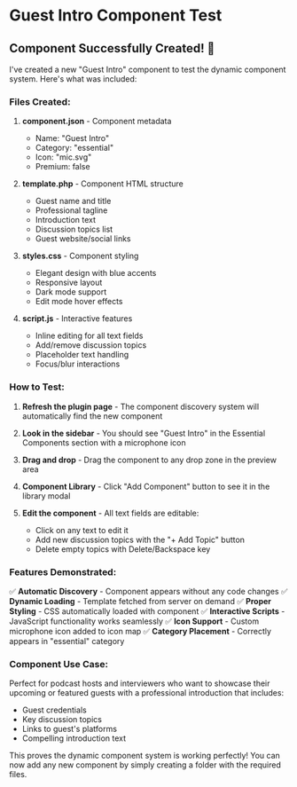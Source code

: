 # Guest Intro Component Test

## Component Successfully Created! 🎉

I've created a new "Guest Intro" component to test the dynamic component system. Here's what was included:

### Files Created:
1. **component.json** - Component metadata
   - Name: "Guest Intro"
   - Category: "essential"
   - Icon: "mic.svg"
   - Premium: false

2. **template.php** - Component HTML structure
   - Guest name and title
   - Professional tagline
   - Introduction text
   - Discussion topics list
   - Guest website/social links

3. **styles.css** - Component styling
   - Elegant design with blue accents
   - Responsive layout
   - Dark mode support
   - Edit mode hover effects

4. **script.js** - Interactive features
   - Inline editing for all text fields
   - Add/remove discussion topics
   - Placeholder text handling
   - Focus/blur interactions

### How to Test:

1. **Refresh the plugin page** - The component discovery system will automatically find the new component

2. **Look in the sidebar** - You should see "Guest Intro" in the Essential Components section with a microphone icon

3. **Drag and drop** - Drag the component to any drop zone in the preview area

4. **Component Library** - Click "Add Component" button to see it in the library modal

5. **Edit the component** - All text fields are editable:
   - Click on any text to edit it
   - Add new discussion topics with the "+ Add Topic" button
   - Delete empty topics with Delete/Backspace key

### Features Demonstrated:

✅ **Automatic Discovery** - Component appears without any code changes
✅ **Dynamic Loading** - Template fetched from server on demand
✅ **Proper Styling** - CSS automatically loaded with component
✅ **Interactive Scripts** - JavaScript functionality works seamlessly
✅ **Icon Support** - Custom microphone icon added to icon map
✅ **Category Placement** - Correctly appears in "essential" category

### Component Use Case:
Perfect for podcast hosts and interviewers who want to showcase their upcoming or featured guests with a professional introduction that includes:
- Guest credentials
- Key discussion topics
- Links to guest's platforms
- Compelling introduction text

This proves the dynamic component system is working perfectly! You can now add any new component by simply creating a folder with the required files.
